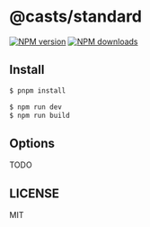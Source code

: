 # @casts/standard

[![NPM version](https://img.shields.io/npm/v/@casts/standard.svg?style=flat)](https://npmjs.org/package/@casts/standard)
[![NPM downloads](http://img.shields.io/npm/dm/@casts/standard.svg?style=flat)](https://npmjs.org/package/@casts/standard)

## Install

```bash
$ pnpm install
```

```bash
$ npm run dev
$ npm run build
```

## Options

TODO

## LICENSE

MIT

